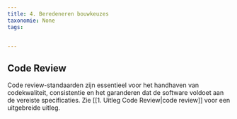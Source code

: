 ```yaml
---
title: 4. Beredeneren bouwkeuzes
taxonomie: None
tags:


---
```



## Code Review
Code review-standaarden zijn essentieel voor het handhaven van codekwaliteit, consistentie en het garanderen dat de software voldoet aan de vereiste specificaties. Zie [[1. Uitleg Code Review|code review]] voor een uitgebreide uitleg.